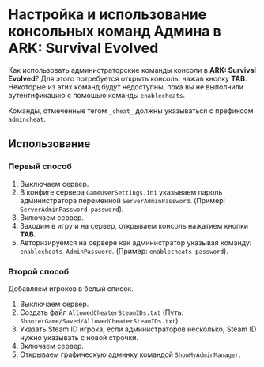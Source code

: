 # Настройка и использование консольных команд Админа в ARK: Survival Evolved

Как использовать администраторские команды консоли в  **ARK: Survival Evolved**? Для этого потребуется открыть консоль, нажав кнопку **TAB**.  
Некоторые из этих команд будут недоступны, пока вы не выполнили аутентификацию с помощью команды `enablecheats`.

Команды, отмеченные тегом `_cheat_` должны указываться с префиксом `admincheat`.

## Использование

### Первый способ

1.  Выключаем сервер.
2.  В конфиге сервера `GameUserSettings.ini` указываем пароль администратора переменной `ServerAdminPassword`. (Пример:  `ServerAdminPassword password`).
3.  Включаем сервер.
4.  Заходим в игру и на сервер, открываем консоль нажатием кнопки **TAB**.
5.  Авторизируемся на сервере как администратор указывая команду: `enablecheats AdminPassword`. (Пример: `enablecheats password`).

### Второй способ

   Добавляем игроков в белый список.

1.  Выключаем сервер.
2.  Создать файл `AllowedCheaterSteamIDs.txt` (Путь: `ShooterGame/Saved/AllowedCheaterSteamIDs.txt`).
3.  Указать Steam ID игрока, если администраторов несколько, Steam ID нужно указывать с новой строчки.
4.  Включаем сервер.
5.  Открываем графическую админку командой `ShowMyAdminManager`.